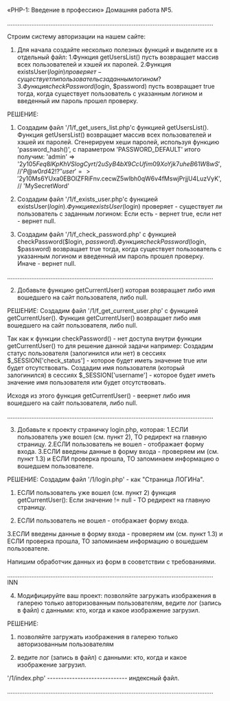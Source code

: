 «PHP-1: Введение в профессию» 
Домашняя работа №5.

.......................................................................................................................

Строим систему авторизации на нашем сайте:

1. Для начала создайте несколько полезных функций и выделите их в отдельный файл:
    1.Функция getUsersList() пусть возвращает массив всех пользователей и хэшей их паролей.
    2.Функция existsUser($login) проверяет - существует ли пользователь с заданным логином?
    3.Функция сheckPassword($login, $password) пусть возвращает true тогда, 
      когда существует пользователь с указанным логином и введенный им пароль прошел проверку.

РЕШЕНИЕ:

1. Создадим файл '/1/f_get_users_list.php'с функцией getUsersList().
Функция getUsersList() возвращает массив всех пользователей и хэшей их паролей.
Сгенерируем хеши паролей, используя функцию 'password_hash()', с параметром 'PASSWORD_DEFAULT' итого получим:
'admin' => '$2y$10$5Feq8lKpKhVSlogCyrt/2uSyB4bX9CcUfim09XoYjk7uheB61W8wS', // 'P@$$w0rd42!?'
'user'  => '$2y$10$Ms6YUxa0EBOIZFRiFnv.cecwZ5wIbh0qW6v4fMswjPrjjU4LuzVyK', // 'MySecretWord'

2. Создадим файл '/1/f_exists_user.php'с функцией existsUser($login).
Функция existsUser($login) проверяет - существует ли пользователь с заданным логином: 
Если есть - вернет true, если нет - вернет null.

3. Создадим файл '/1/f_сheck_password.php' с функцией сheckPassword($login, $password).
Функция сheckPassword($login, $password) возвращает true тогда, 
когда существует пользователь с указанным логином и введенный им пароль прошел проверку.
Иначе - вернет null.

....................................................................................................................... 

2. Добавьте функцию getCurrentUser() которая возвращает либо имя вошедшего на сайт пользователя, либо null.

РЕШЕНИЕ:
Создадим файл '/1/f_get_current_user.php' с функцией getCurrentUser().
Функция getCurrentUser() возвращает либо имя вошедшего на сайт пользователя, либо null.

Так как к функции сheckPassword() - нет доступа внутри функции getCurrentUser() то для решение данной задачи например:
Создадим статус пользователя (залогинился или нет) в сессиях $_SESSION['check_status'] - которое будет иметь значение 
true или будет отсутствовать.
Создадим имя пользователя (который залогинился) в сессиях $_SESSION['username'] - которое будет иметь значение 
имя пользователя или будет отсутствовать.

Исходя из этого функция getCurrentUser() - веернет либо имя вошедшего на сайт пользователя, либо null.

....................................................................................................................... 

3. Добавьте к проекту страничку login.php, которая:
    1.ЕСЛИ пользователь уже вошел (см. пункт 2), ТО редирект на главную страницу.
    2.ЕСЛИ пользователь не вошел - отображает форму входа.
    3.ЕСЛИ введены данные в форму входа - проверяем им (см. пункт 1.3) и ЕСЛИ проверка прошла, 
      ТО запоминаем информацию о вошедшем пользователе.

РЕШЕНИЕ:
Создадим файл '/1/login.php' - как "Страница ЛОГИНа".
 
1. ЕСЛИ пользователь уже вошел (см. пункт 2) функция getCurrentUser(): 
Если значение != null - ТО редирект на главную страницу. 

2. ЕСЛИ пользователь не вошел - отображает форму входа.

3.ЕСЛИ введены данные в форму входа - проверяем им (см. пункт 1.3) и ЕСЛИ проверка прошла, 
      ТО запоминаем информацию о вошедшем пользователе.

Напишим обработчик данных из форм в сооветствии с требованиями.

....................................................................................................................... INN

4. Модифицируйте ваш проект: позволяйте загружать изображения в галерею только авторизованным пользователям, 
ведите лог (запись в файл) с данными: кто, когда и какое изображение загрузил.

РЕШЕНИЕ:

1. позволяйте загружать изображения в галерею только авторизованным пользователям



2. ведите лог (запись в файл) с данными: кто, когда и какое изображение загрузил.










'/1/index.php' ----------------------------- индексный файл.

.......................................................................................................................